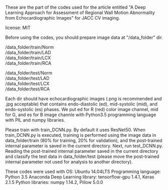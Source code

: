 These are the part of the codes used for the article entitled "A Deep Learning
Approach for Assessment of Regional Wall Motion Abnormality from
Echocardiographic Images" for JACC CV imaging.  
  
license: MIT  
  
Before using the codes, you should prepare image data at "/data_folder" dir.
  
/data_folder/train/Norm  
/data_folder/train/LAD  
/data_folder/train/LCX  
/data_folder/train/RCA  
  
/data_folder/test/Norm  
/data_folder/test/LAD  
/data_folder/test/LCX  
/data_folder/test/RCA  
  
Each dir should have echocardiographic images (.png is recommended and .jpg
acceptable) that contains endo-diastolic (ed), mid-systolic (mid), and endo-systolic (es) phases. We put ed for R (red) color image channel, mid for G,
and es for B image channle with Python3.5 programming language with PIL and
numpy libraries.  
  
Please train with train_DCNN.py. By default it uses ResNet50. When train_DCNN.py is executed, training is performed using the image data in data_folder/train (80% for training, 20% for validation), and the post-trained internal parameter is saved in the current directory. Next, run test_DCNN.py. Reading the post-trained internal parameter saved in the current directory and classify the test data in data_folder/test (please move the post-trained internal parameter not used for analysis to another directory).  
  
These codes were used with
   OS: Ubuntu 14.04LTS
   Programming language: Python 3.5 Anaconda
   Deep Learning library: tensorflow-gpu 1.4.1, Keras 2.1.5
   Python libraries: numpy 1.14.2, Pillow 5.0.0
